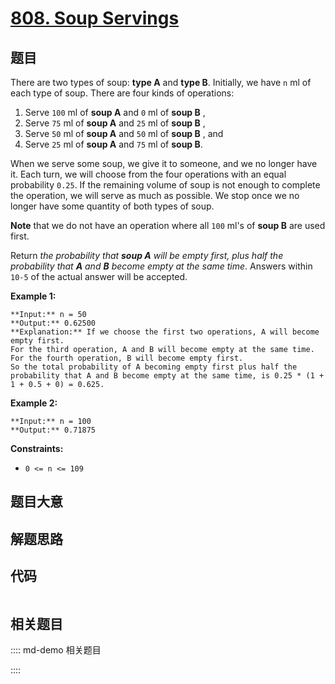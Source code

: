 # [808. Soup Servings](https://leetcode.com/problems/soup-servings)

## 题目

There are two types of soup: **type A** and **type B**. Initially, we have `n`
ml of each type of soup. There are four kinds of operations:

  1. Serve `100` ml of **soup A** and `0` ml of **soup B** ,
  2. Serve `75` ml of **soup A** and `25` ml of **soup B** ,
  3. Serve `50` ml of **soup A** and `50` ml of **soup B** , and
  4. Serve `25` ml of **soup A** and `75` ml of **soup B**.

When we serve some soup, we give it to someone, and we no longer have it. Each
turn, we will choose from the four operations with an equal probability
`0.25`. If the remaining volume of soup is not enough to complete the
operation, we will serve as much as possible. We stop once we no longer have
some quantity of both types of soup.

**Note** that we do not have an operation where all `100` ml's of **soup B**
are used first.

Return _the probability that **soup A** will be empty first, plus half the
probability that **A** and **B** become empty at the same time_. Answers
within `10-5` of the actual answer will be accepted.



**Example 1:**

    
    
    **Input:** n = 50
    **Output:** 0.62500
    **Explanation:** If we choose the first two operations, A will become empty first.
    For the third operation, A and B will become empty at the same time.
    For the fourth operation, B will become empty first.
    So the total probability of A becoming empty first plus half the probability that A and B become empty at the same time, is 0.25 * (1 + 1 + 0.5 + 0) = 0.625.
    

**Example 2:**

    
    
    **Input:** n = 100
    **Output:** 0.71875
    



**Constraints:**

  * `0 <= n <= 109`


## 题目大意

## 解题思路

## 代码

```javascript

```

## 相关题目

:::: md-demo 相关题目

::::
